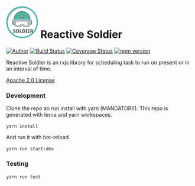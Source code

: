 <img src="docs/soldier-logo.svg" alt="Soldier Logo" width="86" height="86"> Reactive Soldier
====

[![Author](https://img.shields.io/badge/author-miguelramos-blue.svg)](https://twitter.com/miguelonspring)
[![Build Status](https://travis-ci.com/miguelramos/soldier.svg?branch=master)](https://travis-ci.com/miguelramos/soldier)
[![Coverage Status](https://coveralls.io/repos/github/miguelramos/soldier/badge.svg?branch=master)](https://coveralls.io/github/miguelramos/soldier?branch=master)
[![npm version](https://badge.fury.io/js/%40miguelramos%2Fsoldier.svg)](https://badge.fury.io/js/%40miguelramos%2Fsoldier)

Reactive Soldier is an rxjs library for scheduling task to run on present or in an interval of time.

[Apache 2.0 License](LICENSE)

### Development

Clone the repo an run install with yarn (MANDATORY). This repo is generated with lerna and yarn workspaces.

```
yarn install
```

And run it with hot-reload.

```
yarn run start:dev
```

### Testing

```
yarn run test
```
